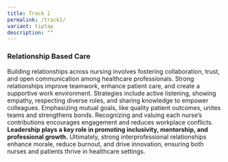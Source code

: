 ```yaml
---
title: Track 1
permalink: /track1/
variant: tiptap
description: ""
---
```

<h3>Relationship Based Care</h3>
<p>Building relationships across nursing involves fostering collaboration,
trust, and open communication among healthcare professionals. Strong relationships
improve teamwork, enhance patient care, and create a supportive work environment.
Strategies include active listening, showing empathy, respecting diverse
roles, and sharing knowledge to empower colleagues. Emphasizing mutual
goals, like quality patient outcomes, unites teams and strengthens bonds.
Recognizing and valuing each nurse’s contributions encourages engagement
and reduces workplace conflicts. <strong>Leadership plays a key role in promoting inclusivity, mentorship, and professional growth.</strong> Ultimately,
strong interprofessional relationships enhance morale, reduce burnout,
and drive innovation, ensuring both nurses and patients thrive in healthcare
settings.</p>
<p></p>